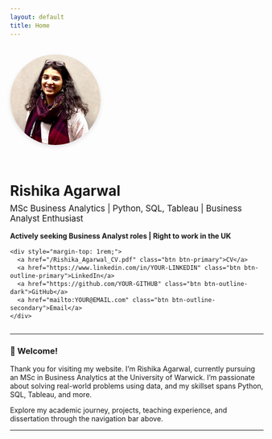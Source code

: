 ```yaml
---
layout: default
title: Home
---
```


<div style="display: flex; flex-wrap: wrap; align-items: center; gap: 2rem; margin-top: 2rem;">
  <div>
    <img src="assets/images/profile.jpeg" alt="Rishika Agarwal" style="border-radius: 50%; width: 180px; height: 180px; object-fit: cover; box-shadow: 0 4px 8px rgba(0,0,0,0.1);">
  </div>
  <div>
    <h1 style="margin-bottom: 0;">Rishika Agarwal</h1>
    <p style="font-size: 1.2em; margin-top: 0.5rem;">MSc Business Analytics | Python, SQL, Tableau | Business Analyst Enthusiast</p>
    <p><strong>Actively seeking Business Analyst roles | Right to work in the UK</strong></p>

    <div style="margin-top: 1rem;">
      <a href="/Rishika_Agarwal_CV.pdf" class="btn btn-primary">CV</a>
      <a href="https://www.linkedin.com/in/YOUR-LINKEDIN" class="btn btn-outline-primary">LinkedIn</a>
      <a href="https://github.com/YOUR-GITHUB" class="btn btn-outline-dark">GitHub</a>
      <a href="mailto:YOUR@EMAIL.com" class="btn btn-outline-secondary">Email</a>
    </div>
  </div>
</div>

---

### 👋 Welcome!

Thank you for visiting my website. I’m Rishika Agarwal, currently pursuing an MSc in Business Analytics at the University of Warwick. I’m passionate about solving real-world problems using data, and my skillset spans Python, SQL, Tableau, and more.

Explore my academic journey, projects, teaching experience, and dissertation through the navigation bar above.

---
